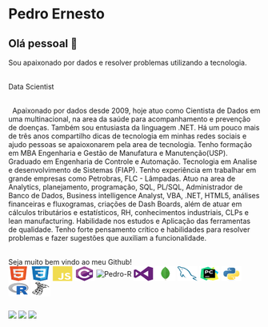 # Pedro Ernesto

## Olá pessoal 👋
Sou apaixonado por dados e resolver problemas utilizando a tecnologia.
<br />

<br />
Data Scientist 
<br />


 <br/> &nbsp; Apaixonado por dados desde 2009, hoje atuo como Cientista de Dados em uma multinacional, na area da saúde para acompanhamento e prevenção de doenças. Também sou entusiasta da linguagem .NET. Há um pouco mais de três anos compartilho dicas de tecnologia em minhas redes sociais e ajudo pessoas se apaioxonarem pela area de tecnologia. Tenho formação em MBA Engenharia e Gestão de Manufatura e Manutenção(USP). Graduado em Engenharia de Controle e Automação. Tecnologia em Analise e desenvolvimento de Sistemas (FIAP). Tenho experiência em trabalhar em grande empresas como Petrobras, FLC - Lâmpadas. Atuo na area de Analytics, planejamento, programação, SQL, PL/SQL, Administrador de Banco de Dados, Business intelligence Analyst, VBA, .NET, HTML5, análises financeiras e fluxogramas, criações de Dash Boards, além de atuar em cálculos tributários e estatísticos, RH, conhecimentos industriais, CLPs e lean manufacturing. Habilidade nos estudos e Aplicação das ferramentas de qualidade. Tenho forte pensamento crítico e habilidades para resolver problemas e fazer sugestões que auxiliam a funcionalidade.
 
 <br />
Seja muito bem vindo ao meu Github!


 <div> 
  <img align="center" alt="Pedro-HTML" height="30" width="40" src="https://raw.githubusercontent.com/devicons/devicon/master/icons/html5/html5-original.svg">
  <img align="center" alt="Pedro-CSS" height="30" width="40" src="https://raw.githubusercontent.com/devicons/devicon/master/icons/css3/css3-original.svg">
  <img align="center" alt="Pedro-Js" height="30" width="40" src="https://raw.githubusercontent.com/devicons/devicon/master/icons/javascript/javascript-plain.svg">
  <img align="center" alt="Pedro-Csharp" height="30" width="40" src="https://raw.githubusercontent.com/devicons/devicon/master/icons/csharp/csharp-original.svg">
  <img align="center" alt="Pedro-R" height="30" width="40" src="https://user-images.githubusercontent.com/18670428/67620073-ca558e00-f7fa-11e9-9ea2-ed3a80c59210.png">
  <img align="center" alt="Pedro-R" height="30" width="40" src="https://github.com/devicons/devicon/blob/master/icons/visualstudio/visualstudio-plain.svg">
  <img align="center" alt="Pedro-R" height="30" width="40" src="https://github.com/devicons/devicon/blob/master/icons/mongodb/mongodb-original.svg">
  <img align="center" alt="Pedro-R" height="30" width="40" src="https://github.com/devicons/devicon/blob/master/icons/mysql/mysql-original.svg">
  <img align="center" alt="Pedro-R" height="30" width="40" src="https://github.com/devicons/devicon/blob/master/icons/pycharm/pycharm-original.svg">
  <img align="center" alt="Pedro-R" height="30" width="40" src="https://github.com/devicons/devicon/blob/master/icons/python/python-original.svg">
  <img align="center" alt="Pedro-R" height="30" width="40" src="https://github.com/devicons/devicon/blob/master/icons/r/r-original.svg">
  <img align="center" alt="Pedro-R" height="30" width="40" src="https://github.com/devicons/devicon/blob/master/icons/microsoftsqlserver/microsoftsqlserver-plain.svg">
</div>
  
  ##
  
  <div>
  <a href="https://www.linkedin.com/in/pedrodatascientist/" target="_blank"><img src="https://img.shields.io/badge/-LinkedIn-%230077B5?style=for-the-badge&logo=linkedin&logoColor=white" target="_blank"></a>
  <a href="https://www.youtube.com/" target="_blank"><img src="https://img.shields.io/badge/-Youtube-%23333?style=for-the-badge&logo=youtube&logoColor=white" target="_blank"></a>
  <a href="https://instagram.com/" target="_blank"><img src="https://img.shields.io/badge/-Instagram-%23E4405F?style=for-the-badge&logo=instagram&logoColor=white" target="_blank"></a>
</div>
